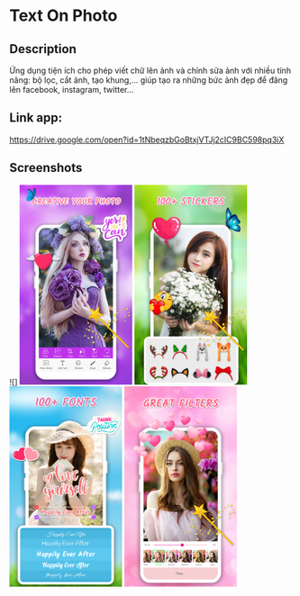 # Text On Photo

## Description
Ứng dụng tiện ích cho phép viết chữ lên ảnh và chỉnh sửa ảnh với nhiều tính năng: bộ lọc, cắt ảnh, tạo khung,... giúp tạo ra những bức ảnh đẹp để đăng lên facebook, instagram, twitter...

## Link app: 
https://drive.google.com/open?id=1tNbeqzbGoBtxjVTJj2cIC9BC598pq3iX

## Screenshots
![]
<img src="./screenshots/1_Home Screenshot.jpg" width="200">
<img src="./screenshots/2_stickers screenshot.jpg" width="200">
<img src="./screenshots/3_text screenshot.jpg" width="200">
<img src="./screenshots/4_filter screenshot.jpg" width="200">
